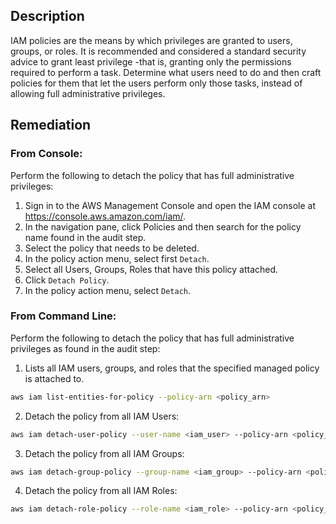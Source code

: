 ## Description

IAM policies are the means by which privileges are granted to users, groups, or roles. It is recommended and considered a standard security advice to grant least privilege -that is, granting only the permissions required to perform a task. Determine what users need to do and then craft policies for them that let the users perform only those tasks, instead of allowing full administrative privileges.

## Remediation

### From Console:

Perform the following to detach the policy that has full administrative privileges:

1. Sign in to the AWS Management Console and open the IAM console at https://console.aws.amazon.com/iam/.
2. In the navigation pane, click Policies and then search for the policy name found in the audit step.
3. Select the policy that needs to be deleted.
4. In the policy action menu, select first `Detach`.
5. Select all Users, Groups, Roles that have this policy attached.
6. Click `Detach Policy`.
7. In the policy action menu, select `Detach`.

### From Command Line:

Perform the following to detach the policy that has full administrative privileges as found in the audit step:

1. Lists all IAM users, groups, and roles that the specified managed policy is attached to.

```bash
aws iam list-entities-for-policy --policy-arn <policy_arn>
```

2. Detach the policy from all IAM Users:

```bash
aws iam detach-user-policy --user-name <iam_user> --policy-arn <policy_arn>
```

3. Detach the policy from all IAM Groups:

```bash
aws iam detach-group-policy --group-name <iam_group> --policy-arn <policy_arn>
```

4. Detach the policy from all IAM Roles:

```bash
aws iam detach-role-policy --role-name <iam_role> --policy-arn <policy_arn>
```
